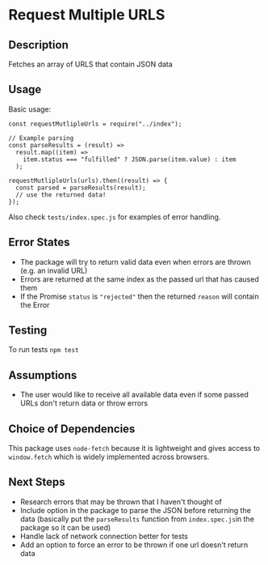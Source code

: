 # Request Multiple URLS

## Description

Fetches an array of URLS that contain JSON data

## Usage

Basic usage:

```
const requestMutlipleUrls = require("../index");

// Example parsing
const parseResults = (result) =>
  result.map((item) =>
    item.status === "fulfilled" ? JSON.parse(item.value) : item
  );

requestMutlipleUrls(urls).then((result) => {
  const parsed = parseResults(result);
  // use the returned data!
});
```

Also check `tests/index.spec.js` for examples of error handling.

## Error States

- The package will try to return valid data even when errors are thrown (e.g. an invalid URL)
- Errors are returned at the same index as the passed url that has caused them
- If the Promise `status` is `"rejected"` then the returned `reason` will contain the Error

## Testing

To run tests `npm test`

## Assumptions

- The user would like to receive all available data even if some passed URLs don't return data or throw errors

## Choice of Dependencies

This package uses `node-fetch` because it is lightweight and gives access to `window.fetch` which is widely implemented across browsers.

## Next Steps

- Research errors that may be thrown that I haven't thought of
- Include option in the package to parse the JSON before returning the data (basically put the `parseResults` function from `index.spec.js`in the package so it can be used)
- Handle lack of network connection better for tests
- Add an option to force an error to be thrown if one url doesn't return data
